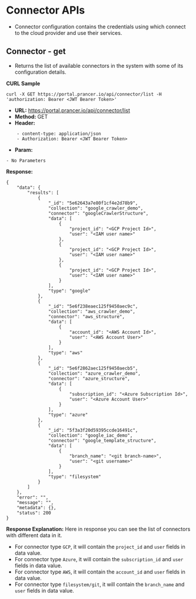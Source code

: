 **Connector APIs**
===

- Connector configuration contains the credentials using which connect to the cloud provider and use their services.

**Connector - get**
---
- Returns the list of available connectors in the system with some of its configuration details.

**CURL Sample**
```
curl -X GET https://portal.prancer.io/api/connector/list -H 'authorization: Bearer <JWT Bearer Token>'
```

- **URL:** https://portal.prancer.io/api/connector/list
- **Method:** GET
- **Header:**
```
    - content-type: application/json
    - Authorization: Bearer <JWT Bearer Token>
```
- **Param:**
```
- No Parameters
```

**Response:**
```
{
    "data": {
        "results": [
            {
                "_id": "5e62643a7e80f1cf4e2d78b9",
                "collection": "google_crawler_demo",
                "connector": "googleCrawlerStructure",
                "data": [
                    {
                        "project_id": "<GCP Project Id>",
                        "user": "<IAM user name>"
                    },
                    {
                        "project_id": "<GCP Project Id>",
                        "user": "<IAM user name>"
                    },
                    {
                        "project_id": "<GCP Project Id>",
                        "user": "<IAM user name>"
                    }
                ],
                "type": "google"
            },
            {
                "_id": "5e6f238eaec125f9450aec9c",
                "collection": "aws_crawler_demo",
                "connector": "aws_structure",
                "data": [
                    {
                        "account_id": "<AWS Account Id>",
                        "user": "<AWS Account User>"
                    }
                ],
                "type": "aws"
            },
            {
                "_id": "5e6f2862aec125f9450aecb5",
                "collection": "azure_crawler_demo",
                "connector": "azure_structure",
                "data": [
                    {
                        "subscription_id": "<Azure Subscription Id>",
                        "user": "<Azure Account User>"
                    }
                ],
                "type": "azure"
            },
            {
                "_id": "5f3a3f20d59395ccde16491c",
                "collection": "google_iac_demo",
                "connector": "google_template_structure",
                "data": [
                    {
                        "branch_name": "<git branch-name>",
                        "user": "<git username>"
                    }
                ],
                "type": "filesystem"
            }
        ]
    },
    "error": "",
    "message": "",
    "metadata": {},
    "status": 200
}
```

**Response Explanation:**
Here in response you can see the list of connectors with different data in it.
- For connector type `GCP`, it will contain the `project_id` and `user` fields in data value.
- For connector type `Azure`, it will contain the `subscription_id` and `user` fields in data value.
- For connector type `AWS`, it will contain the `account_id` and `user` fields in data value.
- For connector type `filesystem/git`, it will contain the `branch_name` and `user` fields in data value.